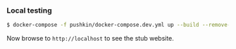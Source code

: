 ### Local testing

```bash
$ docker-compose -f pushkin/docker-compose.dev.yml up --build --remove-orphans;
```

Now browse to `http://localhost` to see the stub website.
